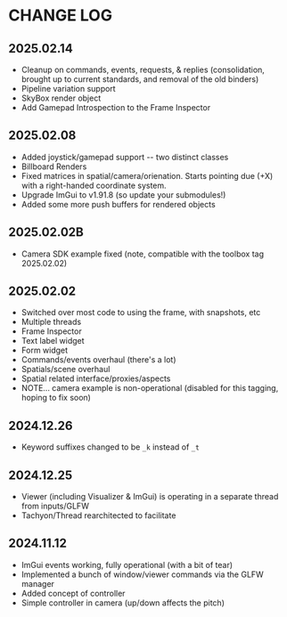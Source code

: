 # CHANGE LOG

## 2025.02.14

* Cleanup on commands, events, requests, & replies (consolidation, brought up to current standards, and removal of the old binders)
* Pipeline variation support
* SkyBox render object
* Add Gamepad Introspection to the Frame Inspector

## 2025.02.08

* Added joystick/gamepad support -- two distinct classes
* Billboard Renders
* Fixed matrices in spatial/camera/orienation.  Starts pointing due (+X) with a right-handed coordinate system.
* Upgrade ImGui to v1.91.8 (so update your submodules!)
* Added some more push buffers for rendered objects

## 2025.02.02B

* Camera SDK example fixed (note, compatible with the toolbox tag 2025.02.02)

## 2025.02.02

* Switched over most code to using the frame, with snapshots, etc
* Multiple threads
* Frame Inspector
* Text label widget 
* Form widget
* Commands/events overhaul (there's a lot)
* Spatials/scene overhaul
* Spatial related interface/proxies/aspects
* NOTE... camera example is non-operational (disabled for this tagging, hoping to fix soon)

## 2024.12.26

* Keyword suffixes changed to be `_k` instead of `_t`

## 2024.12.25

* Viewer (including Visualizer & ImGui) is operating in a separate thread from inputs/GLFW
* Tachyon/Thread rearchitected to facilitate

## 2024.11.12

* ImGui events working, fully operational (with a bit of tear)
* Implemented a bunch of window/viewer commands via the GLFW manager
* Added concept of controller
* Simple controller in camera (up/down affects the pitch)

